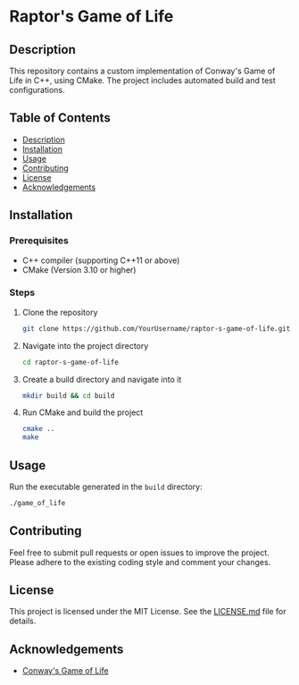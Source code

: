 
# Raptor's Game of Life

## Description
This repository contains a custom implementation of Conway's Game of Life in C++, using CMake. The project includes automated build and test configurations.

## Table of Contents
- [Description](#description)
- [Installation](#installation)
- [Usage](#usage)
- [Contributing](#contributing)
- [License](#license)
- [Acknowledgements](#acknowledgements)

## Installation

### Prerequisites
- C++ compiler (supporting C++11 or above)
- CMake (Version 3.10 or higher)

### Steps
1. Clone the repository
   ```bash
   git clone https://github.com/YourUsername/raptor-s-game-of-life.git
   ```
2. Navigate into the project directory
   ```bash
   cd raptor-s-game-of-life
   ```
3. Create a build directory and navigate into it
   ```bash
   mkdir build && cd build
   ```
4. Run CMake and build the project
   ```bash
   cmake ..
   make
   ```

## Usage

Run the executable generated in the `build` directory:
```bash
./game_of_life
```

## Contributing
Feel free to submit pull requests or open issues to improve the project. Please adhere to the existing coding style and comment your changes.

## License
This project is licensed under the MIT License. See the [LICENSE.md](LICENSE.md) file for details.

## Acknowledgements
- [Conway's Game of Life](https://en.wikipedia.org/wiki/Conway%27s_Game_of_Life)

